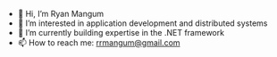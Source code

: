 - 👋 Hi, I’m Ryan Mangum
- 👀 I’m interested in application development and distributed systems
- 🌱 I’m currently building expertise in the .NET framework
- 📫 How to reach me: rrmangum@gmail.com
